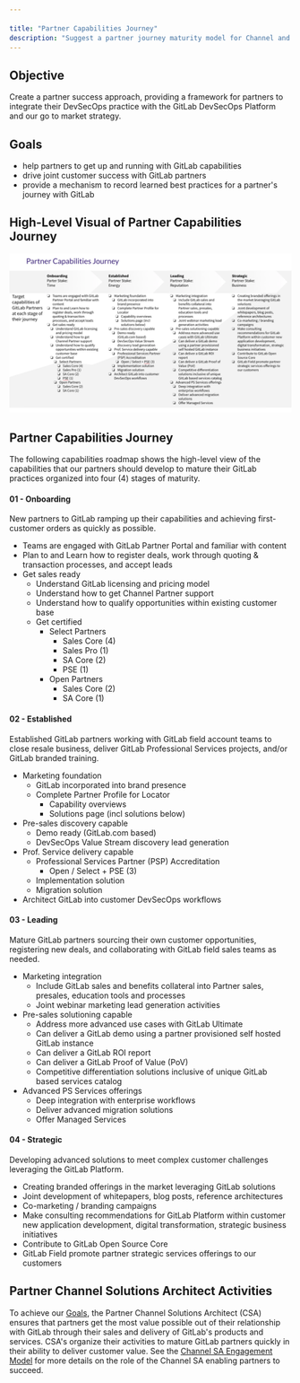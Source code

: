 ```yaml
---

title: "Partner Capabilities Journey"
description: "Suggest a partner journey maturity model for Channel and Systems Integrator partner"
---
```








## Objective

Create a partner success approach, providing a framework for partners to integrate their DevSecOps practice with the GitLab DevSecOps Platform and our go to market strategy.

## Goals

- help partners to get up and running with GitLab capabilities
- drive joint customer success with GitLab partners
- provide a mechanism to record learned best practices for a partner's journey with GitLab

## High-Level Visual of Partner Capabilities Journey

![Partner Capabilities Journey](../images/partner-capabilities-journey_v4.png)

## Partner Capabilities Journey

The following capabilities roadmap shows the high-level view of the capabilities that our partners should develop to mature their GitLab practices organized into four (4) stages of maturity.

#### 01 - Onboarding

New partners to GitLab ramping up their capabilities and achieving first-customer orders as quickly as possible.
- Teams are engaged with GitLab Partner Portal and familiar with content
- Plan to and Learn how to register deals, work through quoting & transaction processes, and accept leads
- Get sales ready
  - Understand GitLab licensing and pricing model
  - Understand how to get Channel Partner support
  - Understand how to qualify opportunities within existing customer base
  - Get certified
    - Select Partners
      - Sales Core (4)
      - Sales Pro (1)
      - SA Core (2)
      - PSE (1)
    - Open Partners
      - Sales Core (2)
      - SA Core (1)



#### 02 - Established

Established GitLab partners working with GitLab field account teams to close resale business, deliver GitLab Professional Services projects, and/or GitLab branded training.
- Marketing foundation
  - GitLab incorporated into brand presence
  - Complete Partner Profile for Locator
    - Capability overviews
    - Solutions page (incl solutions below)
- Pre-sales discovery capable
  - Demo ready (GitLab.com based)
  - DevSecOps Value Stream discovery lead generation
- Prof. Service delivery capable
  - Professional Services Partner (PSP) Accreditation
    - Open / Select + PSE (3)
  - Implementation solution
  - Migration solution
- Architect GitLab into customer DevSecOps workflows

#### 03 - Leading

Mature GitLab partners sourcing their own customer opportunities, registering new deals, and collaborating with GitLab field sales teams as needed.
- Marketing integration
  - Include GitLab sales and benefits collateral into Partner sales, presales, education tools and processes
  - Joint webinar marketing lead generation activities
- Pre-sales solutioning capable
  - Address more advanced use cases with GitLab Ultimate
  - Can deliver a GitLab demo using a partner provisioned self hosted GitLab instance
  - Can deliver a GitLab ROI report
  - Can deliver a GitLab Proof of Value (PoV)
  - Competitive differentiation solutions inclusive of unique GitLab based services catalog
- Advanced PS Services offerings
  - Deep integration with enterprise workflows
  - Deliver advanced migration solutions
  - Offer Managed Services

#### 04 - Strategic

Developing advanced solutions to meet complex customer challenges leveraging the GitLab Platform.
- Creating branded offerings in the market leveraging GitLab solutions
- Joint development of whitepapers, blog posts, reference architectures
- Co-marketing / branding campaigns
- Make consulting recommendations for GitLab Platform within customer new application development, digital transformation, strategic business initiatives
- Contribute to GitLab Open Source Core
- GitLab Field promote partner strategic services offerings to our customers

## Partner Channel Solutions Architect Activities

To achieve our [Goals](https://gitlab.com/-/ide/project/gitlab-com/www-gitlab-com/tree/partner-journey-maturity-model/-/sites/handbook/source/handbook/customer-success/partners/vision/index.html#goals), the Partner Channel Solutions Architect (CSA) ensures that partners get the most value possible out of their relationship with GitLab through their sales and delivery of GitLab's products and services. CSA's organize their activities to mature GitLab partners quickly in their ability to deliver customer value. See the [Channel SA Engagement Model](https://about.gitlab.com/handbook/customer-success/solutions-architects/processes/channel/) for more details on the role of the Channel SA enabling partners to succeed.

